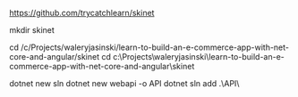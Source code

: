 https://github.com/trycatchlearn/skinet 



 mkdir skinet

cd /c/Projects/waleryjasinski/learn-to-build-an-e-commerce-app-with-net-core-and-angular/skinet
cd c:\Projects\waleryjasinski\learn-to-build-an-e-commerce-app-with-net-core-and-angular\skinet 


dotnet new sln
dotnet new webapi -o API
dotnet sln add .\API\


